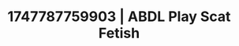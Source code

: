 ---
categories:
- Spiritual kink
- Emotion-driven NSFW
- Full-body chills
- AI sensuality
- Creative kink
image: /assets/images/1747787759903.jpg
layout: post
seo:
  description: Featured content with high-quality ABDL Play, Scat Fetish. HD images
    available.
  keywords: ABDL Play, Scat Fetish
  og_image: /assets/images/1747787759903.jpg
  schema_type: VisualArtwork
tags:
- '#1747787759903'
- Scat Fetish
- ABDL Play
title: 1747787759903 | ABDL Play Scat Fetish
---